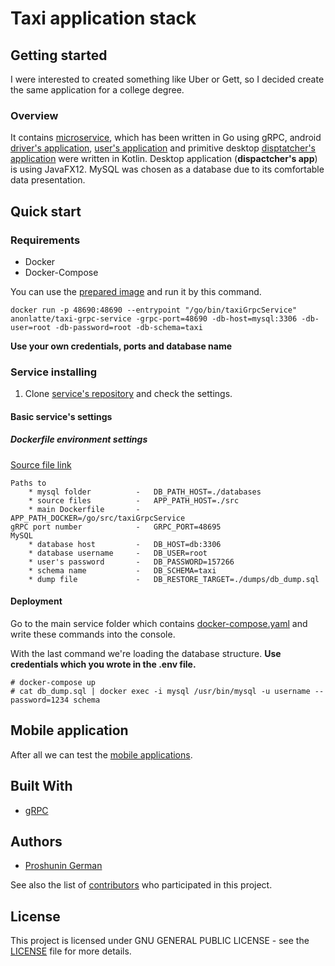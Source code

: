 # Taxi application stack

## Getting started

I were interested to created something like Uber or Gett, so I decided 
create the same application for a college degree. 

### Overview
It contains [microservice](https://github.com/anonlatte/taxiGrpcService), 
which has been written in Go using gRPC, android
[driver's application](https://github.com/anonlatte/TaxiService/tree/master/drivers_app),
[user's application](https://github.com/anonlatte/TaxiService/tree/master/customers_app)
and primitive desktop [disptatcher's application](https://github.com/anonlatte/DispatcherApp) were written in Kotlin.
Desktop application (__dispactcher's app__) is using JavaFX12. 
MySQL was chosen as a database due to its comfortable data presentation.

## Quick start

### Requirements
- Docker
- Docker-Compose

You can use the [prepared image](https://hub.docker.com/r/anonlatte/taxi-grpc-service) and run it by this command.
```
docker run -p 48690:48690 --entrypoint "/go/bin/taxiGrpcService" anonlatte/taxi-grpc-service -grpc-port=48690 -db-host=mysql:3306 -db-user=root -db-password=root -db-schema=taxi
```
__Use your own credentials, ports and database name__

### Service installing

1. Clone [service's repository](https://github.com/anonlatte/taxiGrpcService) and check the settings.

#### Basic service's settings

##### Dockerfile environment settings
[Source file link](https://github.com/anonlatte/taxiGrpcService/blob/master/.env)
```
Paths to
    * mysql folder          -   DB_PATH_HOST=./databases
    * source files          -   APP_PATH_HOST=./src
    * main Dockerfile       -   APP_PATH_DOCKER=/go/src/taxiGrpcService
gRPC port number            -   GRPC_PORT=48695
MySQL 
    * database host         -   DB_HOST=db:3306
    * database username     -   DB_USER=root
    * user's password       -   DB_PASSWORD=157266
    * schema name           -   DB_SCHEMA=taxi
    * dump file             -   DB_RESTORE_TARGET=./dumps/db_dump.sql
```
#### Deployment
Go to the main service folder which contains 
[docker-compose.yaml](https://github.com/anonlatte/taxiGrpcService/blob/master/docker-compose.yaml) 
and write these commands into the console.

With the last command we're loading the database structure. **Use credentials which you wrote in the .env file.**

```
# docker-compose up
# cat db_dump.sql | docker exec -i mysql /usr/bin/mysql -u username --password=1234 schema
```
## Mobile application
 
After all we can test the [mobile applications](http://github.com/anonlatte/TaxiService). 

## Built With
- [gRPC](https://github.com/grpc/grpc-go)

## Authors

- [Proshunin German](https://www.linkedin.com/in/anonlatte/)

See also the list of [contributors](https://github.com/anonlatte/taxiGrpcService/graphs/contributors) who participated in this project.


## License

This project is licensed under GNU GENERAL PUBLIC LICENSE - see the [LICENSE](LICENSE) file for more details.